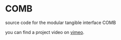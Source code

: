 # COMB
source code for the modular tangible interface COMB

you can find a project video on [vimeo](https://vimeo.com/231299236).
